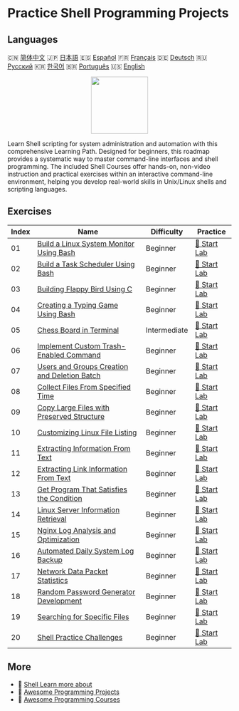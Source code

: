 # Practice Shell Programming Projects

## Languages

🇨🇳 [简体中文](README_zh.md) 🇯🇵 [日本語](README_ja.md) 🇪🇸 [Español](README_es.md) 🇫🇷 [Français](README_fr.md) 🇩🇪 [Deutsch](README_de.md) 🇷🇺 [Русский](README_ru.md) 🇰🇷 [한국어](README_ko.md) 🇧🇷 [Português](README_pt.md) 🇺🇸 [English](README.md) 

<div align="center">
<img width="128px" src="https://file.labex.io/path/FaVTnI4iqZP0.png">
</div>

Learn Shell scripting for system administration and automation with this comprehensive Learning Path. Designed for beginners, this roadmap provides a systematic way to master command-line interfaces and shell programming. The included Shell Courses offer hands-on, non-video instruction and practical exercises within an interactive command-line environment, helping you develop real-world skills in Unix/Linux shells and scripting languages.

## Exercises

|   Index | Name                                                                                                                            | Difficulty   | Practice                                                                                        |
|---------|---------------------------------------------------------------------------------------------------------------------------------|--------------|-------------------------------------------------------------------------------------------------|
|      01 | [Build a Linux System Monitor Using Bash](https://labex.io/courses/project-build-a-linux-system-monitor-using-bash)             | Beginner     | [🚀 Start Lab](https://labex.io/courses/project-build-a-linux-system-monitor-using-bash)        |
|      02 | [Build a Task Scheduler Using Bash](https://labex.io/courses/project-build-a-task-scheduler-using-bash)                         | Beginner     | [🚀 Start Lab](https://labex.io/courses/project-build-a-task-scheduler-using-bash)              |
|      03 | [Building Flappy Bird Using C](https://labex.io/courses/project-building-flappy-bird-using-c)                                   | Beginner     | [🚀 Start Lab](https://labex.io/courses/project-building-flappy-bird-using-c)                   |
|      04 | [Creating a Typing Game Using Bash](https://labex.io/courses/project-creating-a-typing-game-using-bash)                         | Beginner     | [🚀 Start Lab](https://labex.io/courses/project-creating-a-typing-game-using-bash)              |
|      05 | [Chess Board in Terminal](https://labex.io/courses/project-chess-board-in-terminal)                                             | Intermediate | [🚀 Start Lab](https://labex.io/courses/project-chess-board-in-terminal)                        |
|      06 | [Implement Custom Trash-Enabled Command](https://labex.io/courses/project-avoid-accidental-deletion)                            | Beginner     | [🚀 Start Lab](https://labex.io/courses/project-avoid-accidental-deletion)                      |
|      07 | [Users and Groups Creation and Deletion Batch](https://labex.io/courses/project-bulk-creation-and-deletion-of-users-and-groups) | Beginner     | [🚀 Start Lab](https://labex.io/courses/project-bulk-creation-and-deletion-of-users-and-groups) |
|      08 | [Collect Files From Specified Time](https://labex.io/courses/project-collect-files-from-specified-time)                         | Beginner     | [🚀 Start Lab](https://labex.io/courses/project-collect-files-from-specified-time)              |
|      09 | [Copy Large Files with Preserved Structure](https://labex.io/courses/project-copy-specified-files)                              | Beginner     | [🚀 Start Lab](https://labex.io/courses/project-copy-specified-files)                           |
|      10 | [Customizing Linux File Listing](https://labex.io/courses/project-directory-size)                                               | Beginner     | [🚀 Start Lab](https://labex.io/courses/project-directory-size)                                 |
|      11 | [Extracting Information From Text](https://labex.io/courses/project-extracting-information-from-text)                           | Beginner     | [🚀 Start Lab](https://labex.io/courses/project-extracting-information-from-text)               |
|      12 | [Extracting Link Information From Text](https://labex.io/courses/project-extracting-link-information-from-text)                 | Beginner     | [🚀 Start Lab](https://labex.io/courses/project-extracting-link-information-from-text)          |
|      13 | [Get Program That Satisfies the Condition](https://labex.io/courses/project-get-program-that-satisfies-the-condition)           | Beginner     | [🚀 Start Lab](https://labex.io/courses/project-get-program-that-satisfies-the-condition)       |
|      14 | [Linux Server Information Retrieval](https://labex.io/courses/project-get-system-information)                                   | Beginner     | [🚀 Start Lab](https://labex.io/courses/project-get-system-information)                         |
|      15 | [Nginx Log Analysis and Optimization](https://labex.io/courses/project-log-analysis)                                            | Beginner     | [🚀 Start Lab](https://labex.io/courses/project-log-analysis)                                   |
|      16 | [Automated Daily System Log Backup](https://labex.io/courses/project-log-backup)                                                | Beginner     | [🚀 Start Lab](https://labex.io/courses/project-log-backup)                                     |
|      17 | [Network Data Packet Statistics](https://labex.io/courses/project-network-data-packet-statistics)                               | Beginner     | [🚀 Start Lab](https://labex.io/courses/project-network-data-packet-statistics)                 |
|      18 | [Random Password Generator Development](https://labex.io/courses/project-password-generator)                                    | Beginner     | [🚀 Start Lab](https://labex.io/courses/project-password-generator)                             |
|      19 | [Searching for Specific Files](https://labex.io/courses/project-searching-for-specific-files)                                   | Beginner     | [🚀 Start Lab](https://labex.io/courses/project-searching-for-specific-files)                   |
|      20 | [Shell Practice Challenges](https://labex.io/courses/shell-practice-challenges)                                                 | Beginner     | [🚀 Start Lab](https://labex.io/courses/shell-practice-challenges)                              |

## More

- 🔗 [Shell Learn more about](https://labex.io/skilltrees/shell)
- 🔗 [Awesome Programming Projects](https://github.com/labex-labs/awesome-programming-projects)
- 🔗 [Awesome Programming Courses](https://github.com/labex-labs/awesome-programming-courses)

